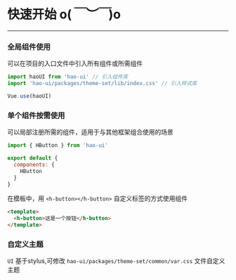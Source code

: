 # 快速开始 o(*￣︶￣*)o

----

### 全局组件使用

可以在项目的入口文件中引入所有组件或所需组件

```js
import haoUI from 'hao-ui' // 引入组件库
import 'hao-ui/packages/theme-set/lib/index.css' // 引入样式库

Vue.use(haoUI)
```

### 单个组件按需使用

可以局部注册所需的组件，适用于与其他框架组合使用的场景

```js
import { HButton } from 'hao-ui'

export default {
  components: {
    HButton
  }
}
```

在模板中，用 `<h-button></h-button>` 自定义标签的方式使用组件

```html
<template>
  <h-button>这是一个按钮</h-button>
</template>
```

### 自定义主题

`UI` 基于stylus,可修改 `hao-ui/packages/theme-set/common/var.css` 文件自定义主题

